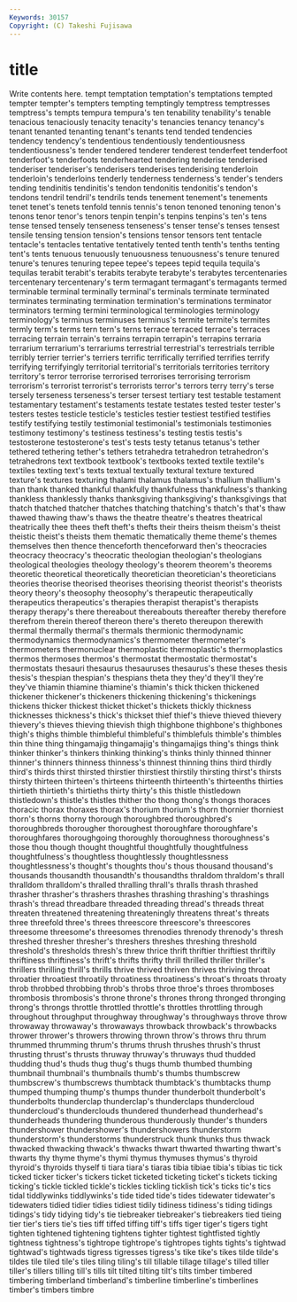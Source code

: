 ```yaml
---
Keywords: 30157 
Copyright: (C) Takeshi Fujisawa
---
```


# title

Write contents here.
tempt temptation temptation's temptations
tempted tempter tempter's tempters tempting temptingly temptress temptresses temptress's tempts
tempura tempura's ten tenability tenability's tenable tenacious tenaciously tenacity tenacity's
tenancies tenancy tenancy's tenant tenanted tenanting tenant's tenants tend tended
tendencies tendency tendency's tendentious tendentiously tendentiousness tendentiousness's tender tendered tenderer
tenderest tenderfeet tenderfoot tenderfoot's tenderfoots tenderhearted tendering tenderise tenderised tenderiser
tenderiser's tenderisers tenderises tenderising tenderloin tenderloin's tenderloins tenderly tenderness tenderness's
tender's tenders tending tendinitis tendinitis's tendon tendonitis tendonitis's tendon's tendons
tendril tendril's tendrils tends tenement tenement's tenements tenet tenet's tenets
tenfold tennis tennis's tenon tenoned tenoning tenon's tenons tenor tenor's
tenors tenpin tenpin's tenpins tenpins's ten's tens tense tensed tensely
tenseness tenseness's tenser tense's tenses tensest tensile tensing tension tension's
tensions tensor tensors tent tentacle tentacle's tentacles tentative tentatively tented
tenth tenth's tenths tenting tent's tents tenuous tenuously tenuousness tenuousness's
tenure tenured tenure's tenures tenuring tepee tepee's tepees tepid tequila
tequila's tequilas terabit terabit's terabits terabyte terabyte's terabytes tercentenaries tercentenary
tercentenary's term termagant termagant's termagants termed terminable terminal terminally terminal's
terminals terminate terminated terminates terminating termination termination's terminations terminator terminators
terming termini terminological terminologies terminology terminology's terminus terminuses terminus's termite
termite's termites termly term's terms tern tern's terns terrace terraced
terrace's terraces terracing terrain terrain's terrains terrapin terrapin's terrapins terraria
terrarium terrarium's terrariums terrestrial terrestrial's terrestrials terrible terribly terrier terrier's
terriers terrific terrifically terrified terrifies terrify terrifying terrifyingly territorial territorial's
territorials territories territory territory's terror terrorise terrorised terrorises terrorising terrorism
terrorism's terrorist terrorist's terrorists terror's terrors terry terry's terse tersely
terseness terseness's terser tersest tertiary test testable testament testamentary testament's
testaments testate testates tested tester tester's testers testes testicle testicle's
testicles testier testiest testified testifies testify testifying testily testimonial testimonial's
testimonials testimonies testimony testimony's testiness testiness's testing testis testis's testosterone
testosterone's test's tests testy tetanus tetanus's tether tethered tethering tether's
tethers tetrahedra tetrahedron tetrahedron's tetrahedrons text textbook textbook's textbooks texted
textile textile's textiles texting text's texts textual textually textural texture
textured texture's textures texturing thalami thalamus thalamus's thallium thallium's than
thank thanked thankful thankfully thankfulness thankfulness's thanking thankless thanklessly thanks
thanksgiving thanksgiving's thanksgivings that thatch thatched thatcher thatches thatching thatching's
thatch's that's thaw thawed thawing thaw's thaws the theatre theatre's
theatres theatrical theatrically thee thees theft theft's thefts their theirs
theism theism's theist theistic theist's theists them thematic thematically theme
theme's themes themselves then thence thenceforth thenceforward then's theocracies theocracy
theocracy's theocratic theologian theologian's theologians theological theologies theology theology's theorem
theorem's theorems theoretic theoretical theoretically theoretician theoretician's theoreticians theories theorise
theorised theorises theorising theorist theorist's theorists theory theory's theosophy theosophy's
therapeutic therapeutically therapeutics therapeutics's therapies therapist therapist's therapists therapy therapy's
there thereabout thereabouts thereafter thereby therefore therefrom therein thereof thereon
there's thereto thereupon therewith thermal thermally thermal's thermals thermionic thermodynamic
thermodynamics thermodynamics's thermometer thermometer's thermometers thermonuclear thermoplastic thermoplastic's thermoplastics thermos
thermoses thermos's thermostat thermostatic thermostat's thermostats thesauri thesaurus thesauruses thesaurus's
these theses thesis thesis's thespian thespian's thespians theta they they'd
they'll they're they've thiamin thiamine thiamine's thiamin's thick thicken thickened
thickener thickener's thickeners thickening thickening's thickenings thickens thicker thickest thicket
thicket's thickets thickly thickness thicknesses thickness's thick's thickset thief thief's
thieve thieved thievery thievery's thieves thieving thievish thigh thighbone thighbone's
thighbones thigh's thighs thimble thimbleful thimbleful's thimblefuls thimble's thimbles thin
thine thing thingamajig thingamajig's thingamajigs thing's things think thinker thinker's
thinkers thinking thinking's thinks thinly thinned thinner thinner's thinners thinness
thinness's thinnest thinning thins third thirdly third's thirds thirst thirsted
thirstier thirstiest thirstily thirsting thirst's thirsts thirsty thirteen thirteen's thirteens
thirteenth thirteenth's thirteenths thirties thirtieth thirtieth's thirtieths thirty thirty's this
thistle thistledown thistledown's thistle's thistles thither tho thong thong's thongs
thoraces thoracic thorax thoraxes thorax's thorium thorium's thorn thornier thorniest
thorn's thorns thorny thorough thoroughbred thoroughbred's thoroughbreds thorougher thoroughest thoroughfare
thoroughfare's thoroughfares thoroughgoing thoroughly thoroughness thoroughness's those thou though thought
thoughtful thoughtfully thoughtfulness thoughtfulness's thoughtless thoughtlessly thoughtlessness thoughtlessness's thought's thoughts
thou's thous thousand thousand's thousands thousandth thousandth's thousandths thraldom thraldom's
thrall thralldom thralldom's thralled thralling thrall's thralls thrash thrashed thrasher
thrasher's thrashers thrashes thrashing thrashing's thrashings thrash's thread threadbare threaded
threading thread's threads threat threaten threatened threatening threateningly threatens threat's
threats three threefold three's threes threescore threescore's threescores threesome threesome's
threesomes threnodies threnody threnody's thresh threshed thresher thresher's threshers threshes
threshing threshold threshold's thresholds thresh's threw thrice thrift thriftier thriftiest
thriftily thriftiness thriftiness's thrift's thrifts thrifty thrill thrilled thriller thriller's
thrillers thrilling thrill's thrills thrive thrived thriven thrives thriving throat
throatier throatiest throatily throatiness throatiness's throat's throats throaty throb throbbed
throbbing throb's throbs throe throe's throes thromboses thrombosis thrombosis's throne
throne's thrones throng thronged thronging throng's throngs throttle throttled throttle's
throttles throttling through throughout throughput throughway throughway's throughways throve throw
throwaway throwaway's throwaways throwback throwback's throwbacks thrower thrower's throwers throwing
thrown throw's throws thru thrum thrummed thrumming thrum's thrums thrush
thrushes thrush's thrust thrusting thrust's thrusts thruway thruway's thruways thud
thudded thudding thud's thuds thug thug's thugs thumb thumbed thumbing
thumbnail thumbnail's thumbnails thumb's thumbs thumbscrew thumbscrew's thumbscrews thumbtack thumbtack's
thumbtacks thump thumped thumping thump's thumps thunder thunderbolt thunderbolt's thunderbolts
thunderclap thunderclap's thunderclaps thundercloud thundercloud's thunderclouds thundered thunderhead thunderhead's thunderheads
thundering thunderous thunderously thunder's thunders thundershower thundershower's thundershowers thunderstorm thunderstorm's
thunderstorms thunderstruck thunk thunks thus thwack thwacked thwacking thwack's thwacks
thwart thwarted thwarting thwart's thwarts thy thyme thyme's thymi thymus
thymuses thymus's thyroid thyroid's thyroids thyself ti tiara tiara's tiaras
tibia tibiae tibia's tibias tic tick ticked ticker ticker's tickers
ticket ticketed ticketing ticket's tickets ticking ticking's tickle tickled tickle's
tickles tickling ticklish tick's ticks tic's tics tidal tiddlywinks tiddlywinks's
tide tided tide's tides tidewater tidewater's tidewaters tidied tidier tidies
tidiest tidily tidiness tidiness's tiding tidings tidings's tidy tidying tidy's
tie tiebreaker tiebreaker's tiebreakers tied tieing tier tier's tiers tie's
ties tiff tiffed tiffing tiff's tiffs tiger tiger's tigers tight
tighten tightened tightening tightens tighter tightest tightfisted tightly tightness tightness's
tightrope tightrope's tightropes tights tights's tightwad tightwad's tightwads tigress tigresses
tigress's tike tike's tikes tilde tilde's tildes tile tiled tile's
tiles tiling tiling's till tillable tillage tillage's tilled tiller tiller's
tillers tilling till's tills tilt tilted tilting tilt's tilts timber
timbered timbering timberland timberland's timberline timberline's timberlines timber's timbers timbre
